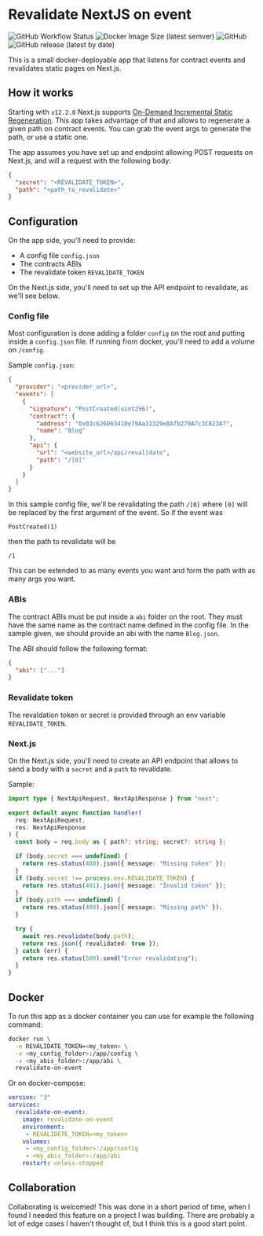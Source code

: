 # Revalidate NextJS on event
![GitHub Workflow Status](https://img.shields.io/github/workflow/status/aon/revalidate-nextjs-on-event/docker-ci)
![Docker Image Size (latest semver)](https://img.shields.io/docker/image-size/agustinaon/revalidate-nextjs-on-event)
![GitHub](https://img.shields.io/github/license/aon/revalidate-nextjs-on-event)
![GitHub release (latest by date)](https://img.shields.io/github/v/release/aon/revalidate-nextjs-on-event)

This is a small docker-deployable app that listens for contract events and revalidates static pages on Next.js.

## How it works

Starting with `v12.2.0` Next.js supports [On-Demand Incremental Static Regeneration](https://nextjs.org/docs/basic-features/data-fetching/incremental-static-regeneration#on-demand-revalidation). This app takes advantage of that and allows to regenerate a given path on contract events. You can grab the event args to generate the path, or use a static one.

The app assumes you have set up and endpoint allowing POST requests on Next.js, and will a request with the following body:

```json
{
  "secret": "<REVALIDATE_TOKEN>",
  "path": "<path_to_revalidate>"
}
```

## Configuration

On the app side, you'll need to provide:

- A config file `config.json`
- The contracts ABIs
- The revalidate token `REVALIDATE_TOKEN`

On the Next.js side, you'll need to set up the API endpoint to revalidate, as we'll see below.

### Config file

Most configuration is done adding a folder `config` on the root and putting inside a `config.json` file. If running from docker, you'll need to add a volume on `/config`.

Sample `config.json`:

```json
{
  "provider": "<provider_url>",
  "events": [
    {
      "signature": "PostCreated(uint256)",
      "contract": {
        "address": "0x03c626D63410e79Aa31329e8Afb270A7c3C823A7",
        "name": "Blog"
      },
      "api": {
        "url": "<website_url>/api/revalidate",
        "path": "/[0]"
      }
    }
  ]
}
```

In this sample config file, we'll be revalidating the path `/[0]` where `[0]` will be replaced by the first argument of the event. So if the event was

```
PostCreated(1)
```

then the path to revalidate will be

```
/1
```

This can be extended to as many events you want and form the path with as many args you want.

### ABIs

The contract ABIs must be put inside a `abi` folder on the root. They must have the same name as the contract name defined in the config file. In the sample given, we should provide an abi with the name `Blog.json`.

The ABI should follow the following format:

```json
{
  "abi": ["..."]
}
```

### Revalidate token

The revaldation token or secret is provided through an env variable `REVALIDATE_TOKEN`.

### Next.js

On the Next.js side, you'll need to create an API endpoint that allows to send a body with a `secret` and a `path` to revalidate.

Sample:

```ts
import type { NextApiRequest, NextApiResponse } from "next";

export default async function handler(
  req: NextApiRequest,
  res: NextApiResponse
) {
  const body = req.body as { path?: string; secret?: string };

  if (body.secret === undefined) {
    return res.status(400).json({ message: "Missing token" });
  }
  if (body.secret !== process.env.REVALIDATE_TOKEN) {
    return res.status(401).json({ message: "Invalid token" });
  }
  if (body.path === undefined) {
    return res.status(400).json({ message: "Missing path" });
  }

  try {
    await res.revalidate(body.path);
    return res.json({ revalidated: true });
  } catch (err) {
    return res.status(500).send("Error revalidating");
  }
}
```

## Docker

To run this app as a docker container you can use for example the following command:

```sh
docker run \
  -e REVALIDATE_TOKEN=<my_token> \
  -v <my_config_folder>:/app/config \
  -v <my_abis_folder>:/app/abi \
  revalidate-on-event
```

Or on docker-compose:

```yaml
version: "3"
services:
  revalidate-on-event:
    image: revalidate-on-event
    environment:
     - REVALIDETE_TOKEN=<my_token>
    volumes:
     - <my_config_folder>:/app/config
     - <my_abis_folder>:/app/abi
    restart: unless-stopped
```

## Collaboration

Collaborating is welcomed! This was done in a short period of time, when I found I needed this feature on a project I was building. There are probably a lot of edge cases I haven't thought of, but I think this is a good start point.
